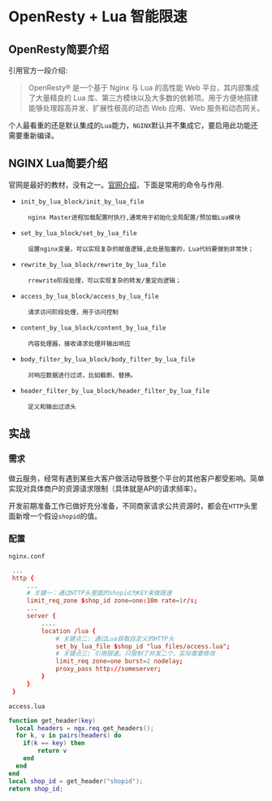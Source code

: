 # OpenResty + Lua 智能限速

## OpenResty简要介绍

引用官方一段介绍:

>OpenResty® 是一个基于 Nginx 与 Lua 的高性能 Web 平台，其内部集成了大量精良的 Lua 库、第三方模块以及大多数的依赖项。用于方便地搭建能够处理超高并发、扩展性极高的动态 Web 应用、Web 服务和动态网关。</br>

个人最看重的还是默认集成的`Lua`能力，`NGINX`默认并不集成它，要启用此功能还需要重新编译。

## NGINX Lua简要介绍

官网是最好的教材，没有之一。[官网介绍](https://www.nginx.com/resources/wiki/modules/lua/)，下面是常用的命令与作用.

- `init_by_lua_block/init_by_lua_file`

        nginx Master进程加载配置时执行,通常用于初始化全局配置/预加载Lua模块

- `set_by_lua_block/set_by_lua_file`

        设置nginx变量，可以实现复杂的赋值逻辑,此处是阻塞的，Lua代码要做到非常快；

- `rewrite_by_lua_block/rewrite_by_lua_file`

        rrewrite阶段处理，可以实现复杂的转发/重定向逻辑；

- `access_by_lua_block/access_by_lua_file`

        请求访问阶段处理，用于访问控制

- `content_by_lua_block/content_by_lua_file`

        内容处理器，接收请求处理并输出响应

- `body_filter_by_lua_block/body_filter_by_lua_file`

        对响应数据进行过滤，比如截断、替换。

- `header_filter_by_lua_block/header_filter_by_lua_file`

        定义和输出过滤头



## 实战

### 需求

做云服务，经常有遇到某些大客户做活动导致整个平台的其他客户都受影响。简单实现对具体商户的资源请求限制（具体就是API的请求频率）。
 
开发前期准备工作已做好充分准备，不同商家请求公共资源时，都会在`HTTP`头里面新增一个假设`shopid`的值。

### 配置

`nginx.conf`
```conf
 ...
 http {
     ...
     # 关键一：通过HTTP头里面的shopid为KEY来做限速
     limit_req_zone $shop_id zone=one:10m rate=1r/s;
     ...
     server {
         ....
         location /lua {
             # 关键点二: 通过Lua获取自定义的HTTP头
             set_by_lua_file $shop_id "lua_files/access.lua";
             # 关键点三: 引用限速。只限制了并发二个，实际需要修改
             limit_req zone=one burst=2 nodelay;
             proxy_pass http://someserver;
         }
     }
 }
```
`access.lua`

```lua
function get_header(key)
  local headers = ngx.req.get_headers();
  for k, v in pairs(headers) do
    if(k == key) then
        return v
    end
  end
end
local shop_id = get_header("shopid");
return shop_id;
```